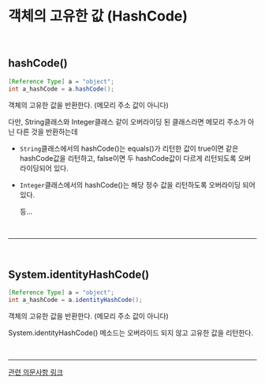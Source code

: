 # 객체의 고유한 값 (HashCode)

</br>

## hashCode()

```java
[Reference Type] a = "object";
int a_hashCode = a.hashCode();
```

객체의 고유한 값을 반환한다. (메모리 주소 값이 아니다)

다만, String클래스와 Integer클래스 같이 오버라이딩 된 클래스라면 메모리 주소가 아닌 다른 것을 반환하는데

- `String`클래스에서의 hashCode()는 equals()가 리턴한 값이 true이면 같은 hashCode값을 리턴하고, false이면 두 hashCode값이 다르게 리턴되도록 오버라이딩되어 있다.

- `Integer`클래스에서의 hashCode()는 해당 정수 값을 리턴하도록 오버라이딩 되어 있다.
  
  등...

</br>

----

</br>

## System.identityHashCode()

```java
[Reference Type] a = "object";
int a_hashCode = a.identityHashCode();
```

객체의 고유한 값을 반환한다. (메모리 주소 값이 아니다)

System.identityHashCode() 메소드는 오버라이드 되지 않고 고유한 값을 리턴한다.

</br>

----

[관련 의문사항 링크](https://stackoverflow.com/questions/1961146/memory-address-of-variables-in-java)
